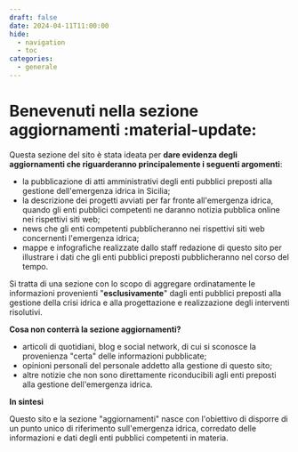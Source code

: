```yaml
---
draft: false
date: 2024-04-11T11:00:00
hide:
  - navigation
  - toc
categories:
  - generale
---
```


# Benevenuti nella sezione aggiornamenti :material-update:

Questa sezione del sito è stata ideata per **dare evidenza degli aggiornamenti che riguarderanno principalemente i seguenti argomenti**:

- la pubblicazione di atti amministrativi degli enti pubblici preposti alla gestione dell'emergenza idrica in Sicilia;
- la descrizione dei progetti avviati per far fronte all'emergenza idrica, quando gli enti pubblici competenti ne daranno notizia pubblica online nei rispettivi siti web;
- news che gli enti competenti pubblicheranno nei rispettivi siti web concernenti l'emergenza idrica;
- mappe e infografiche realizzate dallo staff redazione di questo sito per illustrare i dati che gli enti pubblici preposti pubblicheranno nel corso del tempo.

<!-- more -->

Si tratta di una sezione con lo scopo di aggregare ordinatamente le informazioni provenienti "**esclusivamente**" dagli enti pubblici preposti alla gestione della crisi idrica e alla progettazione e realizzazione degli interventi risolutivi. 

**Cosa non conterrà la sezione aggiornamenti?**

- articoli di quotidiani, blog e social network, di cui si sconosce la provenienza "certa" delle informazioni pubblicate;
- opinioni personali del personale addetto alla gestione di questo sito;
- altre notizie che non sono direttamente riconducibili agli enti preposti alla gestione dell'emergenza idrica.

**In sintesi**

Questo sito e la sezione "aggiornamenti" nasce con l'obiettivo di disporre di un punto unico di riferimento sull'emergenza idrica, corredato delle informazioni e dati degli enti pubblici competenti in materia.
